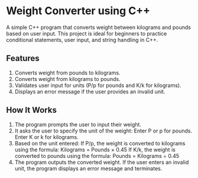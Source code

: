 # Weight Converter using C++

A simple C++ program that converts weight between kilograms and pounds based on user input. This project is ideal for beginners to practice conditional statements, user input, and string handling in C++.

## Features
1. Converts weight from pounds to kilograms.
2. Converts weight from kilograms to pounds.
3. Validates user input for units (P/p for pounds and K/k for kilograms).
4. Displays an error message if the user provides an invalid unit.

## How It Works
1. The program prompts the user to input their weight.
2. It asks the user to specify the unit of the weight:
   Enter P or p for pounds.
   Enter K or k for kilograms.
3. Based on the unit entered:
   If P/p, the weight is converted to kilograms using the formula:
   Kilograms = Pounds × 0.45
  If K/k, the weight is converted to pounds using the formula:
  Pounds = Kilograms ÷ 0.45
4. The program outputs the converted weight. If the user enters an invalid unit, the program displays an error message and terminates.
